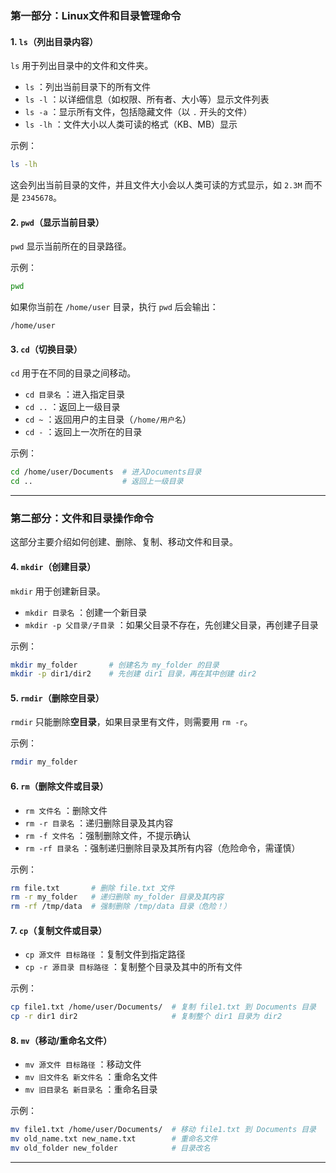 ### **第一部分：Linux文件和目录管理命令**

#### **1. `ls`（列出目录内容）**
`ls` 用于列出目录中的文件和文件夹。

- `ls` ：列出当前目录下的所有文件
- `ls -l` ：以详细信息（如权限、所有者、大小等）显示文件列表
- `ls -a` ：显示所有文件，包括隐藏文件（以 `.` 开头的文件）
- `ls -lh` ：文件大小以人类可读的格式（KB、MB）显示

示例：
```bash
ls -lh
```
这会列出当前目录的文件，并且文件大小会以人类可读的方式显示，如 `2.3M` 而不是 `2345678`。

#### **2. `pwd`（显示当前目录）**
`pwd` 显示当前所在的目录路径。

示例：
```bash
pwd
```
如果你当前在 `/home/user` 目录，执行 `pwd` 后会输出：
```
/home/user
```

#### **3. `cd`（切换目录）**
`cd` 用于在不同的目录之间移动。

- `cd 目录名` ：进入指定目录
- `cd ..` ：返回上一级目录
- `cd ~` ：返回用户的主目录（`/home/用户名`）
- `cd -` ：返回上一次所在的目录

示例：
```bash
cd /home/user/Documents  # 进入Documents目录
cd ..                    # 返回上一级目录
```

---

### **第二部分：文件和目录操作命令**
这部分主要介绍如何创建、删除、复制、移动文件和目录。

#### **4. `mkdir`（创建目录）**
`mkdir` 用于创建新目录。

- `mkdir 目录名` ：创建一个新目录
- `mkdir -p 父目录/子目录` ：如果父目录不存在，先创建父目录，再创建子目录

示例：
```bash
mkdir my_folder       # 创建名为 my_folder 的目录
mkdir -p dir1/dir2    # 先创建 dir1 目录，再在其中创建 dir2
```

#### **5. `rmdir`（删除空目录）**
`rmdir` 只能删除**空目录**，如果目录里有文件，则需要用 `rm -r`。

示例：
```bash
rmdir my_folder
```

#### **6. `rm`（删除文件或目录）**
- `rm 文件名` ：删除文件
- `rm -r 目录名` ：递归删除目录及其内容
- `rm -f 文件名` ：强制删除文件，不提示确认
- `rm -rf 目录名` ：强制递归删除目录及其所有内容（危险命令，需谨慎）

示例：
```bash
rm file.txt       # 删除 file.txt 文件
rm -r my_folder   # 递归删除 my_folder 目录及其内容
rm -rf /tmp/data  # 强制删除 /tmp/data 目录（危险！）
```

#### **7. `cp`（复制文件或目录）**
- `cp 源文件 目标路径` ：复制文件到指定路径
- `cp -r 源目录 目标路径` ：复制整个目录及其中的所有文件

示例：
```bash
cp file1.txt /home/user/Documents/  # 复制 file1.txt 到 Documents 目录
cp -r dir1 dir2                     # 复制整个 dir1 目录为 dir2
```

#### **8. `mv`（移动/重命名文件）**
- `mv 源文件 目标路径` ：移动文件
- `mv 旧文件名 新文件名` ：重命名文件
- `mv 旧目录名 新目录名` ：重命名目录

示例：
```bash
mv file1.txt /home/user/Documents/  # 移动 file1.txt 到 Documents 目录
mv old_name.txt new_name.txt        # 重命名文件
mv old_folder new_folder            # 目录改名
```

---

